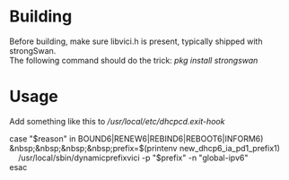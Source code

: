# Building
Before building, make sure libvici.h is present, typically shipped with strongSwan.<br/>
The following command should do the trick: *pkg install strongswan*


# Usage
Add something like this to */usr/local/etc/dhcpcd.exit-hook*

case "$reason" in  
BOUND6|RENEW6|REBIND6|REBOOT6|INFORM6)  
&nbsp;&nbsp;&nbsp;&nbsp;prefix=$(printenv new_dhcp6_ia_pd1_prefix1)<br/>
&nbsp;&nbsp;&nbsp;&nbsp;/usr/local/sbin/dynamicprefixvici -p "$prefix" -n "global-ipv6"  
esac